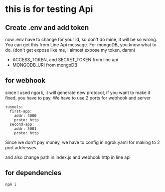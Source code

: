 # this is for testing Api

## Create .env and add token
now .env have to change for your id, so don't do mine, it will be so wrong. You can get this from Line Api message.
For mongoDB, you know what to do. (don't get expose like me, i almost expose my token, damn)
*  ACCESS_TOKEN, and SECRET_TOKEN from line api
*  MONGODB_URI from mongoDB

## for webhook
since I used ngork, it will generate new protocol, if you want to make it fixed, you have to pay.
We have to use 2 ports for webhook and server 

```
tunnels:
  first-app:
    addr: 4000
    proto: http
  second-app:
    addr: 5001
    proto: http
```
Since we don't pay money, we have to config in ngrok.yaml for making to 2 port addresses

and also change path in index.js and webhook http in line api

## for dependencies

```
npm i
```


